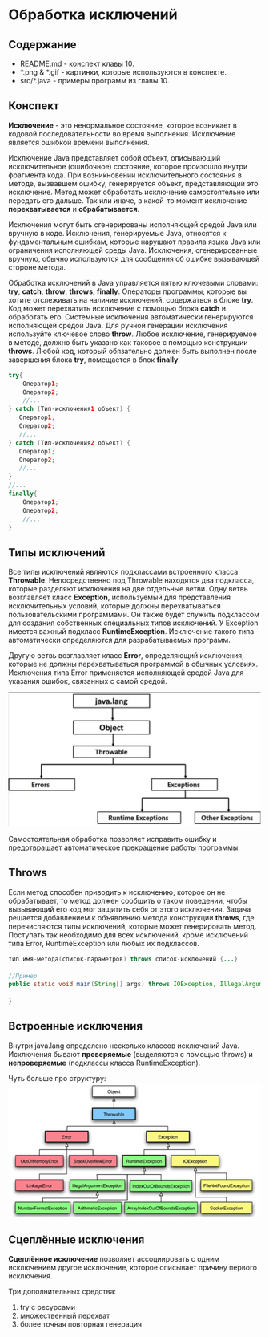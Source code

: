 # Обработка исключений

## Содержание

* README.md - конспект клавы 10.
* *.png & *.gif - картинки, которые используются в конспекте.
* src/*.java - примеры программ из главы 10.

## Конспект

**Исключение** - это ненормальное состояние, которое возникает в кодовой последовательности во время выполнения. Исключение
является ошибкой времени выполнения.

Исключение Java представляет собой объект, описывающий исключительное (ошибочное) состояние, которое произошло внутри фрагмента кода.
При возникновении исключительного состояния в методе, вызвавшем ошибку, генерируется объект, представляющий это исключение.
Метод может обработать исключение самостоятельно или передать его дальше. Так или иначе, в какой-то момент исключение **перехватывается**
и **обрабатывается**.

Исключения могут быть сгенерированы исполняющей средой Java или вручную в коде. Исключения, генерируемые Java, относятся к фундаментальным ошибкам, 
которые нарушают правила языка Java или ограничения исполняющей среды Java. Исключения, сгенерированные вручную, обычно используются
для сообщения об ошибке вызывающей стороне метода.

Обработка исключений в Java управляется пятью ключевыми словами: **try**, **catch**, **throw**, **throws**, **finally**.
Операторы программы, которые вы хотите отслеживать на наличие исключений, содержаться в блоке **try**. Код может перехватить исключение
с помощью блока **catch** и обработать его. Системные исключения автоматически генерируются исполняющей средой Java. Для ручной
генерации исключения используйте ключевое слово **throw**. Любое исключение, генерируемое в методе, должно быть указано как таковое с помощью конструкции  
**throws**. Любой код, который обязательно должен быть выполнен после завершения блока **try**, помещается в блок **finally**.

```java
try{
    Оператор1;
    Оператор2;
    //...
} catch (Тип-исключения1 объект) {
   Оператор1;
   Оператор2;
   //...
} catch (Тип-исключения2 объект) {
   Оператор1;
   Оператор2;
   //...
}
//...
finally{
    Оператор1;
    Оператор2;
    //...
}
```

## Типы исключений

Все типы исключений являются подклассами встроенного класса **Throwable**. Непосредственно под Throwable находятся два подкласса,
которые разделяют исключения на две отдельные ветви. Одну ветвь возглавляет класс **Exception**, используемый для представления
исключительных условий, которые должны перехватываться пользовательскими программами. Он также будет служить подклассом для 
создания собственных специальных типов исключений. У Exception имеется важный подкласс **RuntimeException**. Исключение такого
типа автоматически определяются для разрабатываемых программ.

Другую ветвь возглавляет класс **Error**, определяющий исключения, которые не должны перехватываться программой в обычных условиях.
Исключения типа Error применяется исполняющей средой Java для указания ошибок, связанных с самой средой.

![Структура](Structure.png)

Самостоятельная обработка позволяет исправить ошибку и предотвращает автоматическое прекращение работы программы.

## Throws

Если метод способен приводить к исключению, которое он не обрабатывает, то метод должен сообщить о таком поведении, чтобы вызывающий его
код мог защитить себя от этого исключения. Задача решается добавлением к объявлению метода конструкции **throws**, где перечисляются
типы исключений, которые может генерировать метод. Поступать так необходимо для всех исключений, кроме исключений типа Error, RuntimeException или 
любых их подклассов.

```java
тип имя-метода(список-параметров) throws список-исключений {...}

//Пример
public static void main(String[] args) throws IOException, IllegalArgumentException {

}
```

## Встроенные исключения 

Внутри java.lang определено несколько классов исключений Java. Исключения бывают **проверяемые** (выделяются с помощью throws)
и **непроверяемые** (подклассы класса RuntimeException).

Чуть больше про структуру:
![Структура2](Structure2.gif)

## Сцеплённые исключения 

**Сцеплённое исключение** позволяет ассоциировать с одним исключением другое исключение, которое описывает причину первого исключения.

Три дополнительных средства:
1) try с ресурсами
2) множественный перехват
3) более точная повторная генерация